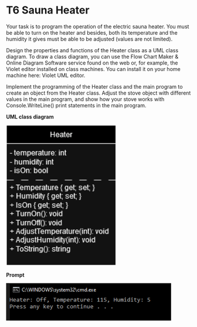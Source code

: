 # T6 Sauna Heater

Your task is to program the operation of the electric sauna heater. You must be able to turn on the heater and besides, both its temperature and the humidity it gives must be able to be adjusted (values ​​are not limited).

Design the properties and functions of the Heater class as a UML class diagram. To draw a class diagram, you can use the Flow Chart Maker & Online Diagram Software service found on the web or, for example, the Violet editor installed on class machines.
You can install it on your home machine here: Violet UML editor.

Implement the programming of the Heater class and the main program to create an object from the Heater class.
Adjust the stove object with different values ​​in the main program, and show how your stove works with Console.WriteLine() print statements in the main program.

**UML class diagram**

<img src='heater_uml.drawio.png' style='width:300px'>

**Prompt**

<img src='task6-prompt.png' style='width:450px'>
